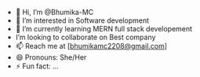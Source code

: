 - 👋 Hi, I’m @Bhumika-MC
- 👀 I’m interested in Software development 
- 🌱 I’m currently learning MERN full stack developement 
-  I’m looking to collaborate on Best company 
- 📫 Reach me at [bhumikamc2208@gmail.com]
- 😄 Pronouns: She/Her
- ⚡ Fun fact: ...

<!---
Bhumika-MC/Bhumika-MC is a ✨ special ✨ repository because its `README.md` (this file) appears on your GitHub profile.
You can click the Preview link to take a look at your changes.
--->
